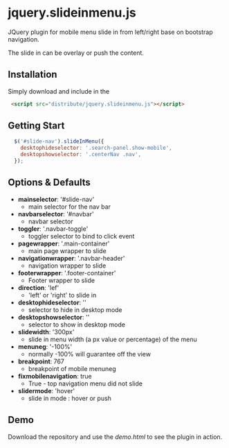 # jquery.slideinmenu.js
JQuery plugin for mobile menu slide in from left/right base on bootstrap navigation.

The slide in can be overlay or push the content.

## Installation

Simply download and include in the <head>

~~~~html
 <script src="distribute/jquery.slideinmenu.js"></script>
~~~~

## Getting Start

~~~~js
  $('#slide-nav').slideInMenu({
    desktophideselector: '.search-panel.show-mobile',
    desktopshowselector: '.centerNav .nav',
  }); 
~~~~

## Options & Defaults

- **mainselector**: '#slide-nav' 
  - main selector for the nav bar
- **navbarselector**: '#navbar' 
  - navbar selector
- **toggler**: '.navbar-toggle'
  - toggler selector to bind to click event
- **pagewrapper**: '.main-container'
  - main page wrapper to slide
- **navigationwrapper**: '.navbar-header'  
  - navigation wrapper to slide
- **footerwrapper**: '.footer-container'
  - Footer wrapper to slide
- **direction**: 'lef' 
  - 'left' or 'right' to slide in
- **desktophideselector**: ''
  - selector to hide in desktop mode
- **desktopshowselector**: ''
  - selector to show in desktop mode
- **slidewidth**: '300px'
  - slide in menu width (a px value or percentage) of the menu
- **menuneg**: '-100%'
  - normally -100% will guarantee off the view
- **breakpoint**: 767
  - breakpoint of mobile menuneg
- **fixmobilenavigation**: true
  - True - top navigation menu did not slide
- **slidermode**: 'hover'
  - slide in mode : hover or push

## Demo

Download the repository and use the *demo.html* to see the plugin in action.
